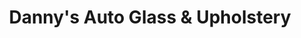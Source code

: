 ---
title: "Danny's Auto Glass & Upholstery"
url: /elizabethton/dannys-auto-glass-und-upholstery/
shop: Autowerkstatt
---